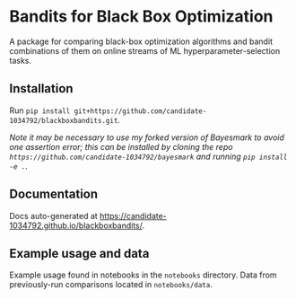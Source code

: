 # Bandits for Black Box Optimization

A package for comparing black-box optimization algorithms and bandit combinations of them on online streams of ML hyperparameter-selection tasks.

## Installation

Run `pip install git+https://github.com/candidate-1034792/blackboxbandits.git`.

_Note it may be necessary to use my forked version of Bayesmark to avoid one assertion error; this can be installed by cloning the repo `https://github.com/candidate-1034792/bayesmark` and running `pip install -e .`._

## Documentation

Docs auto-generated at <https://candidate-1034792.github.io/blackboxbandits/>.

## Example usage and data

Example usage found in notebooks in the `notebooks` directory. Data from previously-run comparisons located in `notebooks/data`.
